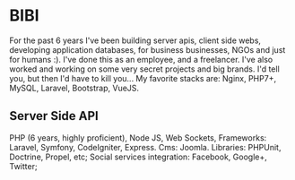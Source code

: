 # BIBI

For the past 6 years I've been building server apis,
client side webs, developing application databases, for business
businesses, NGOs and just for humans :). I've done this as an employee,
and a freelancer. I've also worked and working on some very secret projects and big brands.
I'd tell you, but then I'd have to kill you...
My favorite stacks are: Nginx, PHP7+, MySQL, Laravel, Bootstrap, VueJS.

## Server Side API

PHP (6 years, highly proficient), Node JS, Web Sockets,
Frameworks: Laravel,  Symfony, CodeIgniter, Express.
Cms: Joomla.
Libraries: PHPUnit, Doctrine, Propel, etc; Social services integration: Facebook, Google+, Twitter;